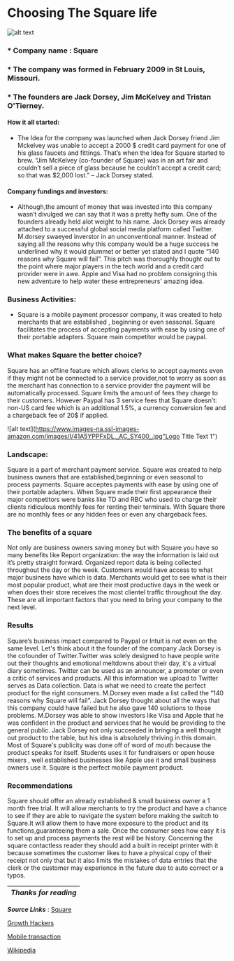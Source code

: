 #  Choosing The Square life 

![alt text](https://www.channelfutures.com/files/2014/04/squarelogo_0-877x432.jpg "Logo Title Text 1")


### * Company name : Square 

### * The company was formed in February 2009 in St Louis, Missouri. 

### * The founders are Jack Dorsey, Jim McKelvey and Tristan O'Tierney. 



#### How it all started:

* The Idea for the company was launched when Jack Dorsey friend Jim Mckelvey was unable to accept a 2000 $ credit card  payment  for one of his glass faucets and fittings. That’s when the Idea for Square started to brew. “Jim McKelvey (co-founder of Square) was in an art fair and couldn’t sell a piece of glass because he couldn’t accept a credit card; so that was $2,000 lost.”
 – Jack Dorsey  stated. 


#### Company fundings and investors:

* Although,the amount of money that  was invested into this company wasn’t divulged we can say that it was a pretty hefty sum. One of the founders already held alot weight to his name. Jack Dorsey was already attached to a successful global social media platform called Twitter. M.dorsey swaeyed inverstor in an unconventional manner. Instead of saying all the reasons why this company would be a huge success he underlined why it would plummet  or better yet stated and I quote “140 reasons why Square will fail”. This pitch was thoroughly thought out to the point where major players in the tech world and a credit card provider  were in awe. Apple and Visa had no problem consigning this new adventure to help water these entrepreneurs' amazing idea. 



### Business Activities:

* Square is a mobile payment processor company, it  was created to help merchants that are established , beginning or even seasonal. Square facilitates the process of accepting payments with ease by using one of their portable adapters. Square main competitor would be paypal. 

### What makes Square the better choice? 

Square has an offline feature which allows clerks to accept payments even if they might not be connected to a service provider,not to worry  as soon as the merchant has connection  to a service provider the payment will be automatically processed. Square limits the amount of fees they charge to their customers. However Paypal has 3 service fees that Square doesn’t: non-US card fee which is an additional 1.5%,  a currency conversion fee and  a chargeback fee of 20$  if applied. 



![alt text](https://www.images-na.ssl-images-amazon.com/images/I/41A5YPPFxDL._AC_SY400_.jpg"Logo Title Text 1")


### Landscape: 

Square is a part of merchant payment service. 
Square was created to help business owners that are established,beginning or even seasonal to process payments. Square acceptes payments with ease by using one of their portable adapters. When Square made their first appearance their major competitors were banks like TD and RBC who used to charge their clients ridiculous monthly fees for renting their terminals. With Square there are no monthly fees or any hidden fees or even any chargeback fees.

### The benefits of a square 
 Not only are business owners saving money but with Square you have so many benefits like Report organization: the way the information is laid out it’s  pretty straight forward. Organized report data is being collected throughout the day or the week. Customers would have access to what major business have which is data. Merchants would get to see what is their most popular product, what are their most productive days in the week or when does their store receives the most clientel traffic throughout the day. These are all important factors that you need to bring your company to the next level. 
 

### Results 

Square’s business impact compared to Paypal or Intuit is not even on the same level. Let's think about it the founder of the company Jack Dorsey is the  cofounder of Twitter.Twitter was solely designed to have people write out their thoughts and emotional meltdowns about their day, it's a virtual diary sometimes. Twitter can be used as  an announcer, a promoter or even a critic of services and products. All this information we upload to Twitter serves as Data collection. Data is what we need to create the perfect product for the right consumers. M.Dorsey even made a list called the “140 reasons why Square  will fail”. Jack Dorsey thought about all the ways that this company could have failed but he also gave 140 solutions to those problems. M.Dorsey was able to show investors like Visa and Apple that he was confident in the product and services that he would be providing to the general public. Jack Dorsey not only succeeded in bringing a well thought out product to the table, but his idea is absolutely thriving in this domain. Most of Square's publicity was done off of word of mouth because the product speaks for itself. Students uses it for fundraisers or open house mixers , well established businesses like Apple use it and small business owners use it. Square is the perfect mobile payment product. 


### Recommendations 

Square should offer an already established & small  business owner a 1 month free trial. It will allow  merchants to try the product and have a chance to see if they are able to navigate the system before making the switch to Square.It will allow them to have more exposure to the product and its functions,guaranteeing them a sale. Once the consumer sees how easy it is to set up and process payments the rest will be history. Concerning the square contactless reader they should add a built in receipt printer with it because sometimes the customer likes  to have a physical copy of their receipt not only that but it also limits the mistakes of data entries that the clerk or the customer may experience in the future due to auto correct or a typos. 


|_Thanks for reading_ |
|------------------------| 

***Source Links*** : 
[Square](https://squareup.com/ca/en)

[Growth Hackers](https://growthhackers.com/growth-studies/square)

[Mobile transaction](https://www.mobiletransaction.org/us/paypal-vs-square/)

[Wikipedia](https://en.wikipedia.org/wiki/Square,_Inc.#cite_note-6)


